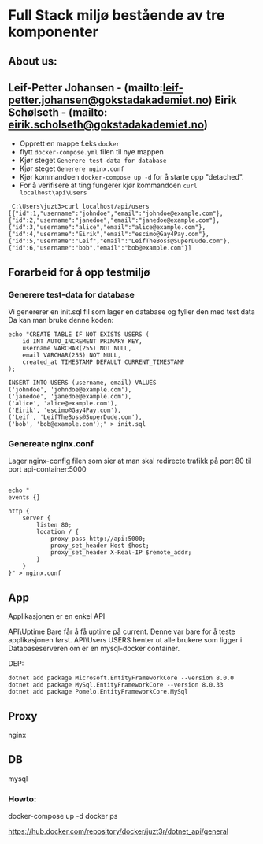 # Full Stack miljø bestående av tre komponenter
About us: 
---
Leif-Petter Johansen - (mailto:leif-petter.johansen@gokstadakademiet.no)
Eirik Schølseth - (mailto: eirik.scholseth@gokstadakademiet.no)
---

* Opprett en mappe f.eks ```docker```
* flytt ```docker-compose.yml``` filen til nye mappen
* Kjør steget ```Generere test-data for database```
* Kjør steget ```Generere nginx.conf```
* Kjør kommandoen ``` docker-compose up -d ``` for å starte opp "detached". 
* For å verifisere at ting fungerer kjør kommandoen ```curl localhost\api\Users```

``` Eksempel output
 C:\Users\juzt3>curl localhost/api/users
[{"id":1,"username":"johndoe","email":"johndoe@example.com"},{"id":2,"username":"janedoe","email":"janedoe@example.com"},{"id":3,"username":"alice","email":"alice@example.com"},{"id":4,"username":"Eirik","email":"escimo@Gay4Pay.com"},{"id":5,"username":"Leif","email":"LeifTheBoss@SuperDude.com"},{"id":6,"username":"bob","email":"bob@example.com"}]
``` 
## Forarbeid for å opp testmiljø


### Generere test-data for database
Vi genererer en init.sql fil som lager en database og fyller den med test data
Da kan man bruke denne koden: 
``` 
echo "CREATE TABLE IF NOT EXISTS USERS (
    id INT AUTO_INCREMENT PRIMARY KEY,
    username VARCHAR(255) NOT NULL,
    email VARCHAR(255) NOT NULL,
    created_at TIMESTAMP DEFAULT CURRENT_TIMESTAMP
);

INSERT INTO USERS (username, email) VALUES
('johndoe', 'johndoe@example.com'),
('janedoe', 'janedoe@example.com'),
('alice', 'alice@example.com'),
('Eirik', 'escimo@Gay4Pay.com'),
('Leif', 'LeifTheBoss@SuperDude.com'),
('bob', 'bob@example.com');" > init.sql

```

### Genereate nginx.conf
Lager nginx-config filen som sier at man skal redirecte trafikk på port 80 til port api-container:5000
```

echo "
events {}

http {
    server {
        listen 80;
        location / {
            proxy_pass http://api:5000;
            proxy_set_header Host $host;
            proxy_set_header X-Real-IP $remote_addr;
        }
    }
}" > nginx.conf
```



## App
Applikasjonen er en enkel API

API\Uptime
Bare får å få uptime på current. Denne var bare for å teste applikasjonen først.
API\Users
USERS henter ut alle brukere som ligger i Databaseserveren om er en mysql-docker container.

DEP:
``` 
dotnet add package Microsoft.EntityFrameworkCore --version 8.0.0
dotnet add package MySql.EntityFrameworkCore --version 8.0.33
dotnet add package Pomelo.EntityFrameworkCore.MySql

``` 


## Proxy
nginx

## DB
mysql


### Howto:
 docker-compose up -d
 docker ps



 https://hub.docker.com/repository/docker/juzt3r/dotnet_api/general






